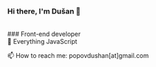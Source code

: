 ### Hi there, I'm Dušan 👋
<br />
### Front-end developer
<br />
🌱 Everything JavaScript

📫 How to reach me: popovdushan[at]gmail.com
